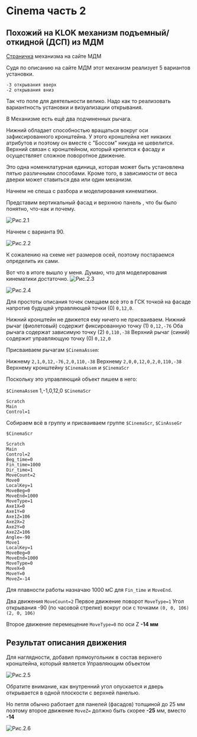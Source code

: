 # Cinema часть 2

## Похожий на KLOK механизм подъемный/откидной (ДСП) из МДМ
[Страничка](https://www.mdm-complect.ru/catalog/lifty-i-podemnye-mekhanizmy/67816/) механизма на сайте МДМ

Судя по описанию на сайте МДМ этот механизм реализует 5 вариантов установки.

    -3 открывания вверх
    -2 открывания вниз

Так что поле для деятельности велико. Надо как то реализовать вариантность установки и визуализации открывания.

В Механизме есть ещё два подчиненных рычага.

Нижний обладает способностью вращаться вокруг оси зафиксированного кронштейна. У этого кронштейна нет никаких атрибутов и поэтому он вместе с "Боссом" никуда не шевелится. Верхний связан с кронштейном, который крепится к фасаду и осуществляет сложное поворотное движение.

Это одна номенклатурная единица, которая может быть установлена пятью различными способами. Кроме того, в зависимости от веса дверки может ставиться два или один механизм.

Начнем не спеша с разбора и моделирования кинематики.

Представим вертикальный фасад и верхнюю панель , что бы было понятно, что-как и почему.

![Рис.2.1](./pictures/cin_2_1.jpg)

Начнем с варианта 90.

![Рис.2.2](./pictures/cin_2_2.jpg)

К сожалению на схеме нет размеров осей, поэтому постараемся определить их сами.

Вот что в итоге вышло у меня. Думаю, что для моделирования кинематики достаточно.
![Рис.2.3](./pictures/cin_2_3.jpg)

![Рис.2.4](./pictures/cin_2_4.jpg)

Для простоты описания точек смещаем всё это в ГСК точкой на фасаде напротив будущей управляющей точки (0) `0,12,0`.

Нижний кронштейн не движется ему ничего не присваиваем.
Нижний рычаг (фиолетовый) содержит фиксированную точку (1) `0,12,-76`
Оба рычага содержат зависимую точку (2) `0,110,-38`
Верхний рычаг (синий) содержит управляющую точку (0) `0,12,0`

Присваиваем рычагам `$CinemaAssem`:

Нижнему `2,1,0,12,-76,2,0,110,-38`
Верхнему `2,0,0,12,0,2,0,110,-38`
Верхнему кронштейну `$CinemaAssem` и `$CinemaScr`

Поскольку это управляющий объект пишем в него:

`$CinemaAssem` 1,-1,0,12,0
`$CinemaScr`

```
Scratch
Main
Control=1
```

Собираем всё в группу и присваиваем группе `$CinemaScr`, `$CinAsseGr`

`$CinemaScr`
```
Scratch
Main
Control=2
Beg_time=0
Fin_time=1000
Dir_time=1
MoveCount=2
Move0
LocalKey=1
MoveBeg=0
MoveEnd=1000
MoveType=1
Axe1X=0
Axe1Y=0
Axe1Z=106
Axe2X=2
Axe2Y=0
Axe2Z=106
Angle=-90
Move1
LocalKey=1
MoveBeg=0
MoveEnd=1000
MoveType=0
MoveX=0
MoveY=0
MoveZ=-14
```

Для плавности работы назначаю 1000 мС для `Fin_time` и `MoveEnd`.

Два движения `MoveCount=2`
Первое движение поворот `MoveType=1`
Угол открывания -90 (по часовой стрелке) вокруг оси с точками `(0, 0, 106) (2, 0, 106)`

Второе движение перемещение `MoveType=0` по оси Z **-14 мм**

## Результат описания движения

Для наглядности, добавил прямоугольник в состав верхнего кронштейна, который является Управляющим объектом

![Рис.2.5](./pictures/Cinema3.gif)

Обратите внимание, как внутренний угол опускается и дверь открывается в одной плоскости с верхней панелью.

Но петля обычно работает для панелей (фасадов) толщиной до 25 мм поэтому второе движение `MoveZ=` должно быть скорее **-25** мм, вместо **-14**

![Рис.2.6](./pictures/cin_2_6.jpg)